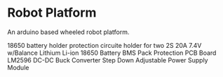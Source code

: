 # Robot Platform

An arduino based wheeled robot platform.


18650 battery holder
protection circuite
holder for two
2S 20A 7.4V w/Balance Lithium Li-ion 18650 Battery BMS Pack Protection PCB Board
LM2596 DC-DC Buck Converter Step Down Adjustable Power Supply Module
